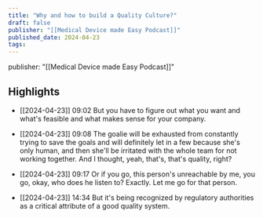```yaml
---
title: "Why and how to build a Quality Culture?"
draft: false
publisher: "[[Medical Device made Easy Podcast]]"
published_date: 2024-04-23
tags:
---
```

publisher: "[[Medical Device made Easy Podcast]]"


## Highlights
* [[2024-04-23]] 09:02  But you have to figure out what you want and what's feasible and what makes sense for your company.

* [[2024-04-23]] 09:08  The goalie will be exhausted from constantly trying to save the goals and will definitely let in a few because she's only human, and then she'll be irritated with the whole team for not working together. And I thought, yeah, that's, that's quality, right?

* [[2024-04-23]] 09:17  Or if you go, this person's unreachable by me, you go, okay, who does he listen to? Exactly. Let me go for that person.

* [[2024-04-23]] 14:34  But it's being recognized by regulatory authorities as a critical attribute of a good quality system.

